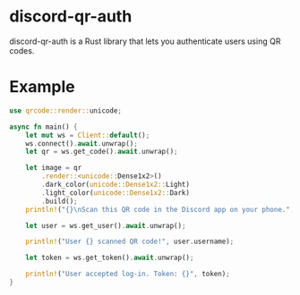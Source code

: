 # discord-qr-auth

discord-qr-auth is a Rust library that lets you authenticate users using QR codes.

# Example

```rust
use qrcode::render::unicode;

async fn main() {
    let mut ws = Client::default();
    ws.connect().await.unwrap();
    let qr = ws.get_code().await.unwrap();

    let image = qr
        .render::<unicode::Dense1x2>()
        .dark_color(unicode::Dense1x2::Light)
        .light_color(unicode::Dense1x2::Dark)
        .build();
    println!("{}\nScan this QR code in the Discord app on your phone.", image);

    let user = ws.get_user().await.unwrap();

    println!("User {} scanned QR code!", user.username);

    let token = ws.get_token().await.unwrap();

    println!("User accepted log-in. Token: {}", token);
}
```
